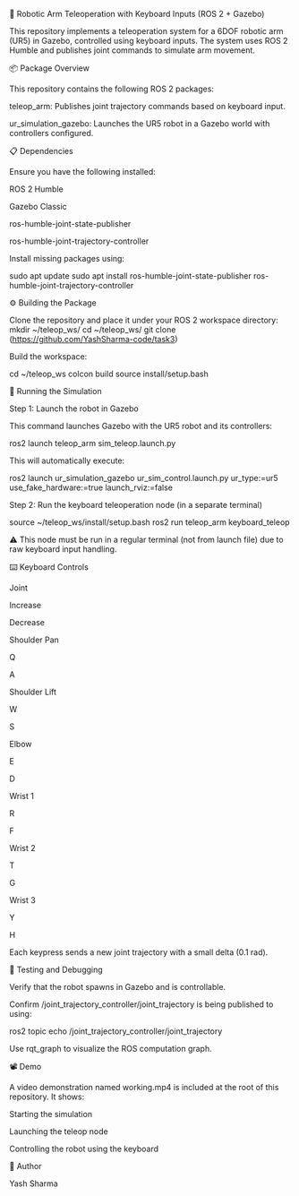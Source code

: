 🤖 Robotic Arm Teleoperation with Keyboard Inputs (ROS 2 + Gazebo)

This repository implements a teleoperation system for a 6DOF robotic arm (UR5) in Gazebo, controlled using keyboard inputs. The system uses ROS 2 Humble and publishes joint commands to simulate arm movement.

📦 Package Overview

This repository contains the following ROS 2 packages:

teleop_arm: Publishes joint trajectory commands based on keyboard input.

ur_simulation_gazebo: Launches the UR5 robot in a Gazebo world with controllers configured.

📋 Dependencies

Ensure you have the following installed:

ROS 2 Humble

Gazebo Classic

ros-humble-joint-state-publisher

ros-humble-joint-trajectory-controller

Install missing packages using:

sudo apt update
sudo apt install ros-humble-joint-state-publisher ros-humble-joint-trajectory-controller 

⚙️ Building the Package

Clone the repository and place it under your ROS 2 workspace directory:
mkdir ~/teleop_ws/
cd ~/teleop_ws/
git clone (https://github.com/YashSharma-code/task3)

Build the workspace:

cd ~/teleop_ws
colcon build
source install/setup.bash

🚀 Running the Simulation

Step 1: Launch the robot in Gazebo

This command launches Gazebo with the UR5 robot and its controllers:

ros2 launch teleop_arm sim_teleop.launch.py

This will automatically execute:

ros2 launch ur_simulation_gazebo ur_sim_control.launch.py ur_type:=ur5 use_fake_hardware:=true launch_rviz:=false

Step 2: Run the keyboard teleoperation node (in a separate terminal)

source ~/teleop_ws/install/setup.bash
ros2 run teleop_arm keyboard_teleop

⚠️ This node must be run in a regular terminal (not from launch file) due to raw keyboard input handling.

⌨️ Keyboard Controls

Joint

Increase

Decrease

Shoulder Pan

Q

A

Shoulder Lift

W

S

Elbow

E

D

Wrist 1

R

F

Wrist 2

T

G

Wrist 3

Y

H

Each keypress sends a new joint trajectory with a small delta (0.1 rad).

🧪 Testing and Debugging

Verify that the robot spawns in Gazebo and is controllable.

Confirm /joint_trajectory_controller/joint_trajectory is being published to using:

ros2 topic echo /joint_trajectory_controller/joint_trajectory

Use rqt_graph to visualize the ROS computation graph.

📽️ Demo

A video demonstration named working.mp4 is included at the root of this repository. It shows:

Starting the simulation

Launching the teleop node

Controlling the robot using the keyboard

👤 Author

Yash Sharma
